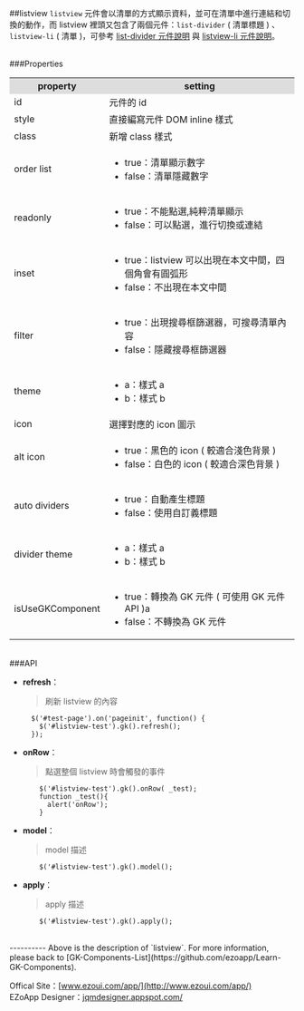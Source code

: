##listview
`listview` 元件會以清單的方式顯示資料，並可在清單中進行連結和切換的動作，而 listview 裡頭又包含了兩個元件：`list-divider` ( 清單標題 ) 、`listview-li` ( 清單 )，可參考 [list-divider 元件說明](https://github.com/ezoapp/Learn-GK-Components/blob/master/docs/GKComponent-list-divider.md) 與 [listview-li 元件說明](https://github.com/ezoapp/Learn-GK-Components/blob/master/docs/GKComponent-listview-li.md)。

<br/>
###Properties
<table>

<tr>
<th style="background:#ddd;">property</th>
<th style="background:#ddd;">setting</th>
</tr>

<tr>
<td>id</td>
<td>元件的 id</td>
</tr>

<tr>
<td>style</td>
<td>直接編寫元件 DOM inline 樣式</td>
</tr>

<tr>
<td>class</td>
<td>新增 class 樣式</td>
</tr>

<tr>
<td>order list</td>
<td><ul>
<li>true：清單顯示數字</li>
<li>false：清單隱藏數字</li>
</ul></td>
</tr>

<tr>
<td>readonly</td>
<td><ul>
<li>true：不能點選,純粹清單顯示</li>
<li>false：可以點選，進行切換或連結</li>
</ul></td>
</tr>

<tr>
<td>inset</td>
<td><ul>
<li>true：listview 可以出現在本文中間，四個角會有圓弧形</li>
<li>false：不出現在本文中間</li>
</ul></td>
</tr>

<tr>
<td>filter</td>
<td><ul>
<li>true：出現搜尋框篩選器，可搜尋清單內容</li>
<li>false：隱藏搜尋框篩選器</li>
</ul></td>
</tr>

<tr>
<td>theme</td>
<td><ul>
<li>a：樣式 a</li>
<li>b：樣式 b</li>
</ul></td>
</tr>

<tr>
<td>icon</td>
<td>選擇對應的 icon 圖示</td>
</tr>

<tr>
<td>alt icon</td>
<td><ul>
<li>true：黑色的 icon ( 較適合淺色背景 )</li>
<li>false：白色的 icon ( 較適合深色背景 )</li>
</ul></td>
</tr>

<tr>
<td>auto dividers</td>
<td><ul>
<li>true：自動產生標題</li>
<li>false：使用自訂義標題</li>
</ul></td>
</tr>

<tr>
<td>divider theme</td>
<td><ul>
<li>a：樣式 a</li>
<li>b：樣式 b</li>
</ul></td>
</tr>

<tr>
<td>isUseGKComponent</td>
<td><ul>
<li>true：轉換為 GK 元件 ( 可使用 GK 元件 API )a</li>
<li>false：不轉換為 GK 元件</li>
</ul></td>
</tr>

</table>

<br/>
###API

- **refresh**：  
 	> 刷新 listview 的內容

		$('#test-page').on('pageinit', function() {
		  $('#listview-test').gk().refresh();
		});

- **onRow**：  
  	> 點選整個 listview 時會觸發的事件

		  $('#listview-test').gk().onRow( _test);
		  function _test(){
		    alert('onRow');
		  }

- **model**：  
  	> model 描述

		  $('#listview-test').gk().model();

- **apply**：  
  	> apply 描述

		  $('#listview-test').gk().apply();


<br/>
----------
Above is the description of `listview`. For more information, please back to [GK-Components-List](https://github.com/ezoapp/Learn-GK-Components).

Offical Site：[www.ezoui.com/app/](http://www.ezoui.com/app/)  
EZoApp Designer：[jqmdesigner.appspot.com/](http://jqmdesigner.appspot.com/)  






